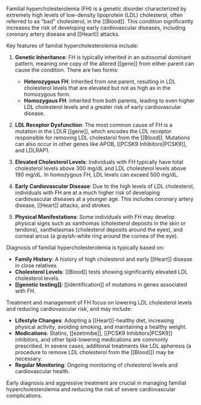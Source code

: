 Familial hypercholesterolemia (FH) is a genetic disorder characterized by extremely high levels of low-density lipoprotein (LDL) cholesterol, often referred to as "bad" cholesterol, in the [[Blood]]. This condition significantly increases the risk of developing early cardiovascular diseases, including coronary artery disease and [[Heart]] attacks.

Key features of familial hypercholesterolemia include:

1. **Genetic Inheritance**: FH is typically inherited in an autosomal dominant pattern, meaning one copy of the altered [[gene]] from either parent can cause the condition. There are two forms:
   - **Heterozygous FH**: Inherited from one parent, resulting in LDL cholesterol levels that are elevated but not as high as in the homozygous form.
   - **Homozygous FH**: Inherited from both parents, leading to even higher LDL cholesterol levels and a greater risk of early cardiovascular disease.

2. **LDL Receptor Dysfunction**: The most common cause of FH is a mutation in the LDLR [[gene]], which encodes the LDL receptor responsible for removing LDL cholesterol from the [[Blood]]. Mutations can also occur in other genes like APOB,  [[PCSK9 Inhibitors|PCSK9]], and LDLRAP1.

3. **Elevated Cholesterol Levels**: Individuals with FH typically have total cholesterol levels above 300 mg/dL and LDL cholesterol levels above 190 mg/dL. In homozygous FH, LDL levels can exceed 500 mg/dL.

4. **Early Cardiovascular Disease**: Due to the high levels of LDL cholesterol, individuals with FH are at a much higher risk of developing cardiovascular diseases at a younger age. This includes coronary artery disease, [[Heart]] attacks, and strokes.

5. **Physical Manifestations**: Some individuals with FH may develop physical signs such as xanthomas (cholesterol deposits in the skin or tendons), xanthelasmas (cholesterol deposits around the eyes), and corneal arcus (a grayish-white ring around the cornea of the eye).

Diagnosis of familial hypercholesterolemia is typically based on:

- **Family History**: A history of high cholesterol and early [[Heart]] disease in close relatives.
- **Cholesterol Levels**: [[Blood]] tests showing significantly elevated LDL cholesterol levels.
- **[[genetic testing]]**: [[identification]] of mutations in genes associated with FH.

Treatment and management of FH focus on lowering LDL cholesterol levels and reducing cardiovascular risk, and may include:

- **Lifestyle Changes**: Adopting a [[Heart]]-healthy diet, increasing physical activity, avoiding smoking, and maintaining a healthy weight.
- **Medications**: Statins, [[ezetimibe]],  [[PCSK9 Inhibitors|PCSK9]] inhibitors, and other lipid-lowering medications are commonly prescribed. In severe cases, additional treatments like LDL apheresis (a procedure to remove LDL cholesterol from the [[Blood]]) may be necessary.
- **Regular Monitoring**: Ongoing monitoring of cholesterol levels and cardiovascular health.

Early diagnosis and aggressive treatment are crucial in managing familial hypercholesterolemia and reducing the risk of severe cardiovascular complications.